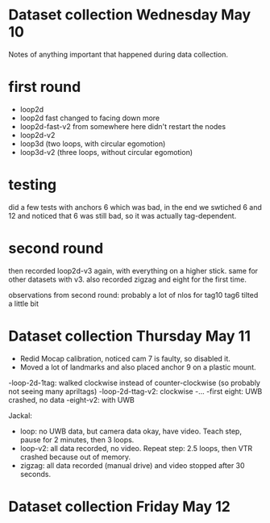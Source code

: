 # Dataset collection Wednesday May 10

Notes of anything important that happened during data collection.

first round
===========

- loop2d 
- loop2d fast
changed to facing down more
- loop2d-fast-v2
from somewhere here didn't restart the nodes
- loop2d-v2
- loop3d (two loops, with circular egomotion)
- loop3d-v2 (three loops, without circular egomotion)

testing
========
did a few tests with anchors 6 which was bad, in the end we swtiched 6 and 12 and noticed that 6 was still bad, so it was actually tag-dependent. 

second round
============
then recorded loop2d-v3 again, with everything on a higher stick.
same for other datasets with v3. 
also recorded zigzag and eight for the first time. 

observations from second round: probably a lot of nlos for tag10
tag6 tilted a little bit

# Dataset collection Thursday May 11

- Redid Mocap calibration, noticed cam 7 is faulty, so disabled it. 
- Moved a lot of landmarks and also placed anchor 9 on a plastic mount.

-loop-2d-1tag: walked clockwise instead of counter-clockwise (so probably not seeing many apriltags)
-loop-2d-ttag-v2: clockwise
-...
-first eight: UWB crashed, no data
-eight-v2: with UWB

Jackal: 
- loop: no UWB data, but camera data okay, have video. Teach step, pause for 2 minutes, then 3 loops.
- loop-v2: all data recorded, no video. Repeat step: 2.5 loops, then VTR crashed because out of memory. 
- zigzag: all data recorded (manual drive) and video stopped after 30 seconds.

# Dataset collection Friday May 12
